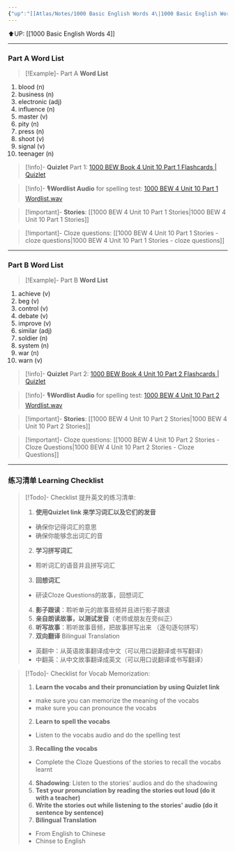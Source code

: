 ```yaml
---
{"up":"[[Atlas/Notes/1000 Basic English Words 4\|1000 Basic English Words 4]]","dg-publish":true,"permalink":"/atlas/notes/1000-basic-english-words-4-unit-10/","dgPassFrontmatter":true}
---
```


⬆️UP: [[1000 Basic English Words 4]]

---
### Part A Word List

> [!Example]- Part A **Word List**

1. blood (n)
2. business (n)
3. electronic (adj)
4. influence (n)
5. master (v)
6. pity (n)
7. press (n)
8. shoot (v)
9. signal (v)
10. teenager (n)

> [!info]- **Quizlet** Part 1: [1000 BEW Book 4 Unit 10 Part 1 Flashcards | Quizlet]()

> [!info]- 🎙️**Wordlist Audio** for spelling test: [1000 BEW 4 Unit 10 Part 1 Wordlist.wav]()

> [!important]- **Stories**: [[1000 BEW 4 Unit 10 Part 1 Stories\|1000 BEW 4 Unit 10 Part 1 Stories]]

> [!important]- Cloze questions: [[1000 BEW 4 Unit 10 Part 1 Stories - cloze questions\|1000 BEW 4 Unit 10 Part 1 Stories - cloze questions]]

---
### Part B Word List

> [!Example]- Part B **Word List**

1. achieve (v)
2. beg (v)
3. control (v)
4. debate (v)
5. improve (v)
6. similar (adj)
7. soldier (n)
8. system (n)
9. war (n)
10. warn (v)

> [!info]- **Quizlet** Part 2: [1000 BEW Book 4 Unit 10 Part 2 Flashcards | Quizlet]()

> [!info]- 🎙️**Wordlist Audio** for spelling test: [1000 BEW 4 Unit 10 Part 2 Wordlist.wav]()

> [!important]- **Stories**: [[1000 BEW 4 Unit 10 Part 2 Stories\|1000 BEW 4 Unit 10 Part 2 Stories]]

> [!important]- Cloze questions: [[1000 BEW 4 Unit 10 Part 2 Stories - Cloze Questions\|1000 BEW 4 Unit 10 Part 2 Stories - Cloze Questions]]


---- 
### 练习清单 Learning Checklist

> [!Todo]- Checklist 提升英文的练习清单:
> 1. **使用Quizlet link 来学习词汇以及它们的发音** 
>	- 确保你记得词汇的意思 
>	- 确保你能够念出词汇的音 
> 2. **学习拼写词汇** 
>	- 聆听词汇的语音并且拼写词汇 
> 3. **回想词汇**
>	- 研读Cloze Questions的故事，回想词汇 
> 4. **影子跟读**：聆听单元的故事音频并且进行影子跟读 
> 5. **亲自朗读故事，以测试发音**（老师或朋友在旁纠正）
> 6. **听写故事**：聆听故事音频，把故事拼写出来 （逐句逐句拼写）
> 7. **双向翻译** Bilingual Translation 
>	- 英翻中：从英语故事翻译成中文（可以用口说翻译或书写翻译）
>	- 中翻英：从中文故事翻译成英文（可以用口说翻译或书写翻译）

> [!Todo]- Checklist for Vocab Memorization:
> 
> 1. **Learn the vocabs and their pronunciation by using Quizlet link**
>	- make sure you can memorize the meaning of the vocabs
>	- make sure you can pronounce the vocabs
> 2. **Learn to spell the vocabs**
>	- Listen to the vocabs audio and do the spelling test
> 3. **Recalling the vocabs**
>	- Complete the Cloze Questions of the stories to recall the vocabs learnt
> 4. **Shadowing**: Listen to the stories' audios and do the shadowing
> 5. **Test your pronunciation by reading the stories out loud (do it with a teacher)**
> 6. **Write the stories out while listening to the stories' audio (do it sentence by sentence)**
> 7. **Bilingual Translation** 
> 	- From English to Chinese
> 	- Chinse to English

